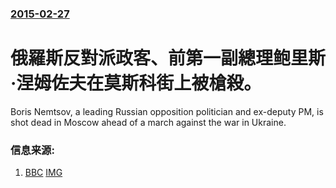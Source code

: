 ### [2015-02-27](/news/2015/02/27/index.md)

##### 
# 俄羅斯反對派政客、前第一副總理鲍里斯·涅姆佐夫在莫斯科街上被槍殺。 

Boris Nemtsov, a leading Russian opposition politician and ex-deputy PM, is shot dead in Moscow ahead of a march against the war in Ukraine.


### 信息来源:

1. [BBC](http://www.bbc.co.uk/news/world-europe-31669061) [IMG](https://ichef.bbci.co.uk/news/1024/media/images/81303000/jpg/_81303973_026095253-1.jpg)
